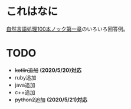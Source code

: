 # これはなに
[自然言語処理100本ノック第一章](https://nlp100.github.io/ja/ch01.html)のいろいろ回答例。

# TODO
* ~~kotlin追加~~ **(2020/5/20)対応**
* ruby追加
* java追加
* c++追加
* ~~python2追加~~ **(2020/5/21)対応**
